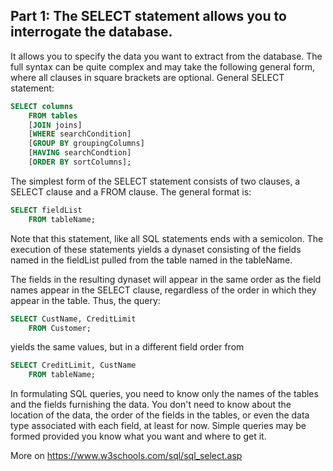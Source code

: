 ## Part 1: The SELECT statement allows you to interrogate the database.

It allows you to specify the data you want to extract from the database. The full syntax can be quite complex and may take the following general form, where all clauses in square brackets are optional. General SELECT statement:

```sql
SELECT columns
    FROM tables
    [JOIN joins]
    [WHERE searchCondition]
    [GROUP BY groupingColumns]
    [HAVING searchCondtion]
    [ORDER BY sortColumns];
```

The simplest form of the SELECT statement consists of two clauses, a SELECT clause and a FROM clause. The general format is:

```sql
SELECT fieldList
    FROM tableName;
```

Note that this statement, like all SQL statements ends with a semicolon. The execution of these statements yields a dynaset consisting of the fields named in the fieldList pulled from the table named in the tableName.

The fields in the resulting dynaset will appear in the same order as the field names appear in the SELECT clause, regardless of the order in which they appear in the table. Thus, the query:

```sql
SELECT CustName, CreditLimit
    FROM Customer;
```

yields the same values, but in a different field order from

```sql
SELECT CreditLimit, CustName
    FROM tableName;
```

In formulating SQL queries, you need to know only the names of the tables and the fields furnishing the data. You don't need to know about the location of the data, the order of the fields in the tables, or even the data type associated with each field, at least for now. Simple queries may be formed provided you know what you want and where to get it.

More on https://www.w3schools.com/sql/sql_select.asp
